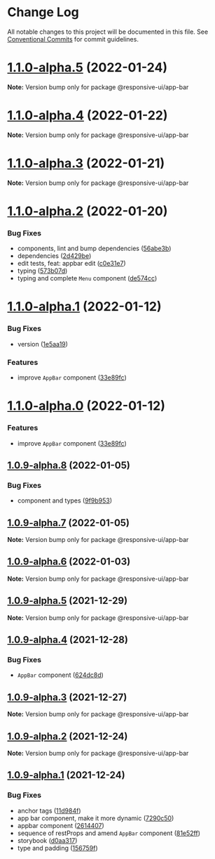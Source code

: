 # Change Log

All notable changes to this project will be documented in this file.
See [Conventional Commits](https://conventionalcommits.org) for commit guidelines.

# [1.1.0-alpha.5](https://github.com/wetix/responsive-ui/compare/v1.1.0-alpha.4...v1.1.0-alpha.5) (2022-01-24)

**Note:** Version bump only for package @responsive-ui/app-bar





# [1.1.0-alpha.4](https://github.com/wetix/responsive-ui/compare/v1.1.0-alpha.3...v1.1.0-alpha.4) (2022-01-22)

**Note:** Version bump only for package @responsive-ui/app-bar





# [1.1.0-alpha.3](https://github.com/wetix/responsive-ui/compare/v1.1.0-alpha.2...v1.1.0-alpha.3) (2022-01-21)

**Note:** Version bump only for package @responsive-ui/app-bar





# [1.1.0-alpha.2](https://github.com/wetix/responsive-ui/compare/v1.1.0-alpha.1...v1.1.0-alpha.2) (2022-01-20)


### Bug Fixes

* components, lint and bump dependencies ([56abe3b](https://github.com/wetix/responsive-ui/commit/56abe3b966be980ba751a425d81683bba51dca88))
* dependencies ([2d429be](https://github.com/wetix/responsive-ui/commit/2d429be60ab7da1fd06f77ebb58d542b9e67103e))
* edit tests, feat: appbar edit ([c0e31e7](https://github.com/wetix/responsive-ui/commit/c0e31e7b9c114f9d44ed3bae06dd57574c7aa324))
* typing ([573b07d](https://github.com/wetix/responsive-ui/commit/573b07d9268283ace4bb83df7d2131a381158d90))
* typing and complete `Menu` component ([de574cc](https://github.com/wetix/responsive-ui/commit/de574cc95c0a90708e792f10bd7bd0e3a0358796))





# [1.1.0-alpha.1](https://github.com/wetix/responsive-ui/compare/v1.0.9-alpha.8...v1.1.0-alpha.1) (2022-01-12)


### Bug Fixes

* version ([1e5aa19](https://github.com/wetix/responsive-ui/commit/1e5aa196516971ae58978f7c337c19e4c0545f81))


### Features

* improve `AppBar` component ([33e89fc](https://github.com/wetix/responsive-ui/commit/33e89fc20ec80f5fb8c2480c639ae934c5677751))





# [1.1.0-alpha.0](https://github.com/wetix/responsive-ui/compare/v1.0.9-alpha.8...v1.1.0-alpha.0) (2022-01-12)


### Features

* improve `AppBar` component ([33e89fc](https://github.com/wetix/responsive-ui/commit/33e89fc20ec80f5fb8c2480c639ae934c5677751))





## [1.0.9-alpha.8](https://github.com/wetix/responsive-ui/compare/v1.0.9-alpha.7...v1.0.9-alpha.8) (2022-01-05)


### Bug Fixes

* component and types ([9f9b953](https://github.com/wetix/responsive-ui/commit/9f9b95387fef610f35afa34ecfd096cbea8cc074))





## [1.0.9-alpha.7](https://github.com/wetix/responsive-ui/compare/v1.0.9-alpha.6...v1.0.9-alpha.7) (2022-01-05)

**Note:** Version bump only for package @responsive-ui/app-bar





## [1.0.9-alpha.6](https://github.com/wetix/responsive-ui/compare/v1.0.9-alpha.5...v1.0.9-alpha.6) (2022-01-03)

**Note:** Version bump only for package @responsive-ui/app-bar





## [1.0.9-alpha.5](https://github.com/wetix/responsive-ui/compare/v1.0.9-alpha.4...v1.0.9-alpha.5) (2021-12-29)

**Note:** Version bump only for package @responsive-ui/app-bar





## [1.0.9-alpha.4](https://github.com/wetix/responsive-ui/compare/v1.0.9-alpha.3...v1.0.9-alpha.4) (2021-12-28)


### Bug Fixes

* `AppBar` component ([624dc8d](https://github.com/wetix/responsive-ui/commit/624dc8d161caf4a9e635f70295216404650fef6d))





## [1.0.9-alpha.3](https://github.com/wetix/responsive-ui/compare/v1.0.9-alpha.2...v1.0.9-alpha.3) (2021-12-27)

**Note:** Version bump only for package @responsive-ui/app-bar





## [1.0.9-alpha.2](https://github.com/wetix/responsive-ui/compare/v1.0.9-alpha.1...v1.0.9-alpha.2) (2021-12-24)

**Note:** Version bump only for package @responsive-ui/app-bar





## [1.0.9-alpha.1](https://github.com/wetix/responsive-ui/compare/v1.0.9-alpha.0...v1.0.9-alpha.1) (2021-12-24)


### Bug Fixes

* anchor tags ([11d984f](https://github.com/wetix/responsive-ui/commit/11d984f5c7e61b80ae0cc1ae913ba812232fc46c))
* app bar component, make it more dynamic ([7290c50](https://github.com/wetix/responsive-ui/commit/7290c50711b4647c19acc5168823a0d5aded724d))
* appbar component ([2614407](https://github.com/wetix/responsive-ui/commit/2614407908cbd24881fe71fd589c47d6b8b89a2f))
* sequence of restProps and amend `AppBar` component ([81e52ff](https://github.com/wetix/responsive-ui/commit/81e52ffc71edf06877d32db21d3d10d81fe8917b))
* storybook ([d0aa317](https://github.com/wetix/responsive-ui/commit/d0aa31786a1a7206998620b2df206b575edc07a4))
* type and padding ([156759f](https://github.com/wetix/responsive-ui/commit/156759fd9ca4c7f95e3db8538d670f103073a684))
